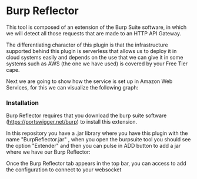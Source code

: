 # Burp Reflector

This tool is composed of an extension of the Burp Suite software, in which we will detect all those requests that are made to an HTTP API Gateway.

The differentiating character of this plugin is that the infrastructure supported behind this plugin is serverless that allows us to deploy it in cloud systems easily and depends on the use that we can give it in some systems such as AWS (the one we have used) is covered by your Free Tier cape.

Next we are going to show how the service is set up in Amazon Web Services, for this we can visualize the following graph:








### Installation

Burp Reflector requires that you download the burp suite software (https://portswigger.net/burp) to install this extension.

In this repository you have a .jar library where you have this plugin with the name "BurpReflector.jar" , when you open the burpsuite tool you should see the option "Extender" and then you can pulse in ADD button to add a jar where we have our Burp Reflector:


Once the Burp Reflector tab appears in the top bar, you can access to add the configuration to connect to your websocket
